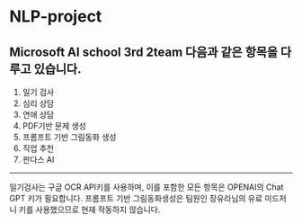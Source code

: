 # NLP-project
Microsoft AI school 3rd 2team
다음과 같은 항목을 다루고 있습니다.
------------------
1. 일기 검사
2. 심리 상담
3. 연애 상담
4. PDF기반 문제 생성
5. 프롬프트 기반 그림동화 생성
6. 직업 추천
7. 판다스 AI
-------------------

일기검사는 구글 OCR API키를 사용하며, 이를 포함한 모든 항목은 OPENAI의 Chat GPT 키가 필요합니다.
프롬프트 기반 그림동화생성은 팀원인 장유라님의 유료 미드저니 키를 사용했으므로 현재 작동하지 않습니다. 
